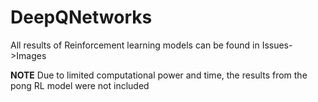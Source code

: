 # DeepQNetworks

All results of Reinforcement learning models can be found in Issues->Images

**NOTE**
Due to limited computational power and time, the results from the pong RL model were not included
